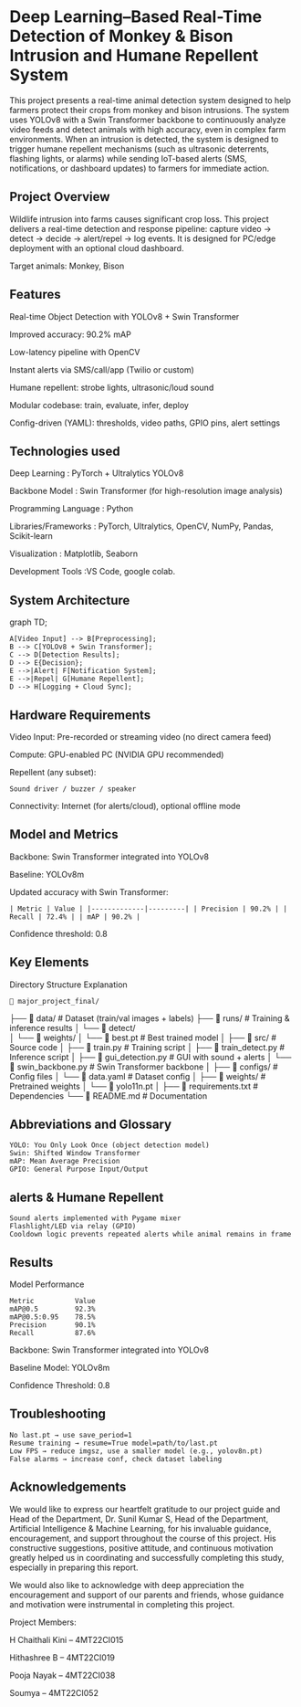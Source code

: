 # Deep Learning–Based Real-Time Detection of Monkey & Bison Intrusion and Humane Repellent System
This project presents a real-time animal detection system designed to help farmers protect their crops from monkey and bison intrusions.
The system uses YOLOv8 with a Swin Transformer backbone to continuously analyze video feeds and detect animals with high accuracy, even in complex farm environments.
When an intrusion is detected, the system is designed to trigger humane repellent mechanisms (such as ultrasonic deterrents, flashing lights, or alarms) while sending IoT-based alerts (SMS, notifications, or dashboard updates) to farmers for immediate action.
## Project Overview
Wildlife intrusion into farms causes significant crop loss. This project delivers a real-time detection and response pipeline: capture video → detect → decide → alert/repel → log events.
It is designed for PC/edge deployment with an optional cloud dashboard.

Target animals: Monkey, Bison
## Features
Real-time Object Detection with YOLOv8 + Swin Transformer

Improved accuracy: 90.2% mAP

Low-latency pipeline with OpenCV

Instant alerts via SMS/call/app (Twilio or custom)

Humane repellent: strobe lights, ultrasonic/loud sound

Modular codebase: train, evaluate, infer, deploy

Config-driven (YAML): thresholds, video paths, GPIO pins, alert settings
## Technologies used
Deep Learning : PyTorch + Ultralytics YOLOv8

Backbone Model : Swin Transformer (for high-resolution image analysis)

Programming Language : Python

Libraries/Frameworks : PyTorch, Ultralytics, OpenCV, NumPy, Pandas, Scikit-learn

Visualization : Matplotlib, Seaborn

Development Tools :VS Code, google colab.
## System Architecture
graph TD;

    A[Video Input] --> B[Preprocessing];
    B --> C[YOLOv8 + Swin Transformer];
    C --> D[Detection Results];
    D --> E{Decision};
    E -->|Alert| F[Notification System];
    E -->|Repel| G[Humane Repellent];
    D --> H[Logging + Cloud Sync];
## Hardware Requirements
Video Input: Pre-recorded or streaming video (no direct camera feed)

Compute: GPU-enabled PC (NVIDIA GPU recommended)

Repellent (any subset):

    Sound driver / buzzer / speaker
Connectivity: Internet (for alerts/cloud), optional offline mode
## Model and Metrics
Backbone: Swin Transformer integrated into YOLOv8

Baseline: YOLOv8m

Updated accuracy with Swin Transformer:

    | Metric | Value | |-------------|---------| | Precision | 90.2% | | Recall | 72.4% | | mAP | 90.2% |
Confidence threshold: 0.8
## Key Elements
Directory Structure Explanation

    📂 major_project_final/
├── 📂 data/                     # Dataset (train/val images + labels)
├── 📂 runs/                     # Training & inference results
│   └── 📂 detect/               
│       └── 📂 weights/
│           └── 📄 best.pt        # Best trained model
│
├── 📂 src/                      # Source code
│   ├── 📄 train.py              # Training script
│   ├── 📄 train_detect.py       # Inference script
│   ├── 📄 gui_detection.py      # GUI with sound + alerts
│   └── 📄 swin_backbone.py      # Swin Transformer backbone
│
├── 📂 configs/                  # Config files
│   └── 📄 data.yaml             # Dataset config
│
├── 📂 weights/                  # Pretrained weights
│   └── 📄 yolo11n.pt
│
├── 📄 requirements.txt          # Dependencies
└── 📄 README.md                 # Documentation
              
## Abbreviations and Glossary
    YOLO: You Only Look Once (object detection model)
    Swin: Shifted Window Transformer
    mAP: Mean Average Precision
    GPIO: General Purpose Input/Output
## alerts & Humane Repellent
    Sound alerts implemented with Pygame mixer
    Flashlight/LED via relay (GPIO)
    Cooldown logic prevents repeated alerts while animal remains in frame
## Results
Model Performance

    Metric	        Value
    mAP@0.5	        92.3%
    mAP@0.5:0.95	78.5%
    Precision	    90.1%
    Recall	        87.6%

Backbone: Swin Transformer integrated into YOLOv8

Baseline Model: YOLOv8m

Confidence Threshold: 0.8
## Troubleshooting
    No last.pt → use save_period=1
    Resume training → resume=True model=path/to/last.pt
    Low FPS → reduce imgsz, use a smaller model (e.g., yolov8n.pt)
    False alarms → increase conf, check dataset labeling
## Acknowledgements
We would like to express our heartfelt gratitude to our project guide and Head of the Department, Dr. Sunil Kumar S, Head of the Department, Artificial Intelligence & Machine Learning, for his invaluable guidance, encouragement, and support throughout the course of this project. His constructive suggestions, positive attitude, and continuous motivation greatly helped us in coordinating and successfully completing this study, especially in preparing this report.

We would also like to acknowledge with deep appreciation the encouragement and support of our parents and friends, whose guidance and motivation were instrumental in completing this project.

Project Members:

H Chaithali Kini – 4MT22CI015

Hithashree B – 4MT22CI019

Pooja Nayak – 4MT22CI038

Soumya – 4MT22CI052
